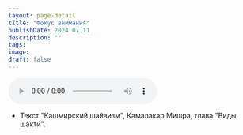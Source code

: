 ```yaml
---
layout: page-detail
title: "Фокус внимания"
publishDate: 2024.07.11
description: ""
tags:
image:
draft: false
---
```


<audio title="2024.07.11 - Фокус внимания.mp3" src="https://filer-api.advayta.org/v1.0/public/files/73184" controls=""></audio>

* Текст "Кашмирский шайвизм", Камалакар Мишра, глава "Виды шакти".

  
